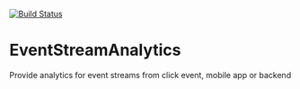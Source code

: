 [![Build Status](https://travis-ci.org/badalgeek/EventStreamAnalytics.svg?branch=master)](https://travis-ci.org/badalgeek/EventStreamAnalytics)
# EventStreamAnalytics
Provide analytics for event streams from click event, mobile app or backend
